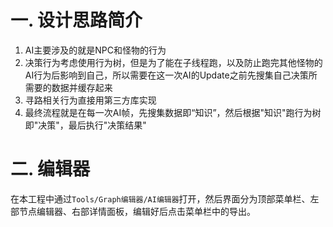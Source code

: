 
# 一. 设计思路简介
1. AI主要涉及的就是NPC和怪物的行为
2. 决策行为考虑使用行为树，但是为了能在子线程跑，以及防止跑完其他怪物的AI行为后影响到自己，所以需要在这一次AI的Update之前先搜集自己决策所需要的数据并缓存起来
3. 寻路相关行为直接用第三方库实现
4. 最终流程就是在每一次AI帧，先搜集数据即“知识”，然后根据"知识"跑行为树即"决策"，最后执行"决策结果"

# 二. 编辑器

在本工程中通过```Tools/Graph编辑器/AI编辑器```打开，然后界面分为顶部菜单栏、左部节点编辑器、右部详情面板，编辑好后点击菜单栏中的导出。
